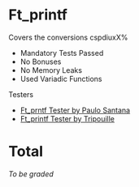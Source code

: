 # Ft_printf

Covers the conversions cspdiuxX%
- Mandatory Tests Passed
- No Bonuses
- No Memory Leaks
- Used Variadic Functions

Testers
- <a href="https://github.com/paulo-santana/ft_printf_tester">Ft_prntf Tester by Paulo Santana</a>
- <a href="https://github.com/Tripouille/printfTester">Ft_printf Tester by Tripouille</a>

# Total
<em> To be graded <em>
